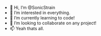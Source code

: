 - 👋 Hi, I’m @SonicStrain
- 👀 I’m interested in everything.
- 🌱 I’m currently learning to code!
- 💞️ I’m looking to collaborate on any project!
- 📫 Yeah thats all.

<!---
SonicStrain/SonicStrain is a ✨ special ✨ repository because its `README.md` (this file) appears on your GitHub profile.
You can click the Preview link to take a look at your changes.
--->
